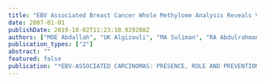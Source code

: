 ```yaml
---
title: "EBV Associated Breast Cancer Whole Methylome Analysis Reveals Viral and Developmental Enriched Pathways. Front"
date: 2007-01-01
publishDate: 2019-10-02T11:23:10.929208Z
authors: ["MOE Abdallah", "UK Algizouli", "MA Suliman", "RA Abdulrahman", "M Koko", "G Fessahaye", "JH Shakir", "AH Fahal", "AM Elhassan", "ME Ibrahim", " others"]
publication_types: ["2"]
abstract: ""
featured: false
publication: "*EBV-ASSOCIATED CARCINOMAS: PRESENCE, ROLE AND PREVENTION STRATEGIES*"
---
```


